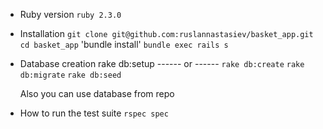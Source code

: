 * Ruby version
  `ruby 2.3.0`
* Installation
  `git clone git@github.com:ruslannastasiev/basket_app.git`
  `cd basket_app`
  'bundle install'
  `bundle exec rails s`  

* Database creation
  rake db:setup
  ------ or ------
  `rake db:create`
  `rake db:migrate`
  `rake db:seed`

  Also you can use database from repo

* How to run the test suite
  `rspec spec`